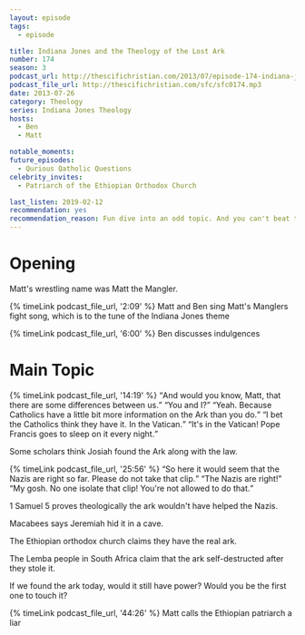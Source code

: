 ```yaml
---
layout: episode
tags:
  - episode

title: Indiana Jones and the Theology of the Lost Ark
number: 174
season: 3
podcast_url: http://thescifichristian.com/2013/07/episode-174-indiana-jones-and-the-theology-of-the-lost-ark/
podcast_file_url: http://thescifichristian.com/sfc/sfc0174.mp3
date: 2013-07-26
category: Theology
series: Indiana Jones Theology
hosts:
  - Ben
  - Matt

notable_moments:
future_episodes:
  - Qurious Qatholic Questions
celebrity_invites: 
  - Patriarch of the Ethiopian Orthodox Church

last_listen: 2019-02-12
recommendation: yes
recommendation_reason: Fun dive into an odd topic. And you can't beat the Manglers fight song.
---
```

# Opening
Matt's wrestling name was Matt the Mangler. 

{% timeLink podcast_file_url, '2:09' %} Matt and Ben sing Matt's Manglers fight song, which is to the tune of the Indiana Jones theme

{% timeLink podcast_file_url, '6:00' %} Ben discusses indulgences


# Main Topic
<div class="quote">
  {% timeLink podcast_file_url, '14:19' %}
  <span class="quote-context is-size-6"></span>
  <q class="ben">And would you know, Matt, that there are some differences between us.</q>
  <q class="matt">You and I?</q>
  <q class="ben">Yeah. Because Catholics have a little bit more information on the Ark than you do.</q>
  <q class="matt">I bet the Catholics think they have it. In the Vatican.</q>
  <q class="ben">It's in the Vatican! Pope Francis goes to sleep on it every night.</q>
</div>

Some scholars think Josiah found the Ark along with the law.

<div class="quote">
  {% timeLink podcast_file_url, '25:56' %}
  <q class="ben">So here it would seem that the Nazis are right so far. Please do not take that clip.</q>
  <q class="matt">The Nazis are right!</q>
  <q class="ben">My gosh. No one isolate that clip! You're not allowed to do that.</q>
</div>

1 Samuel 5 proves theologically the ark wouldn't have helped the Nazis.

Macabees says Jeremiah hid it in a cave. 

The Ethiopian orthodox church claims they have the real ark.

The Lemba people in South Africa claim that the ark self-destructed after they stole it.

If we found the ark today, would it still have power? Would you be the first one to touch it? 

{% timeLink podcast_file_url, '44:26' %} Matt calls the Ethiopian patriarch a liar